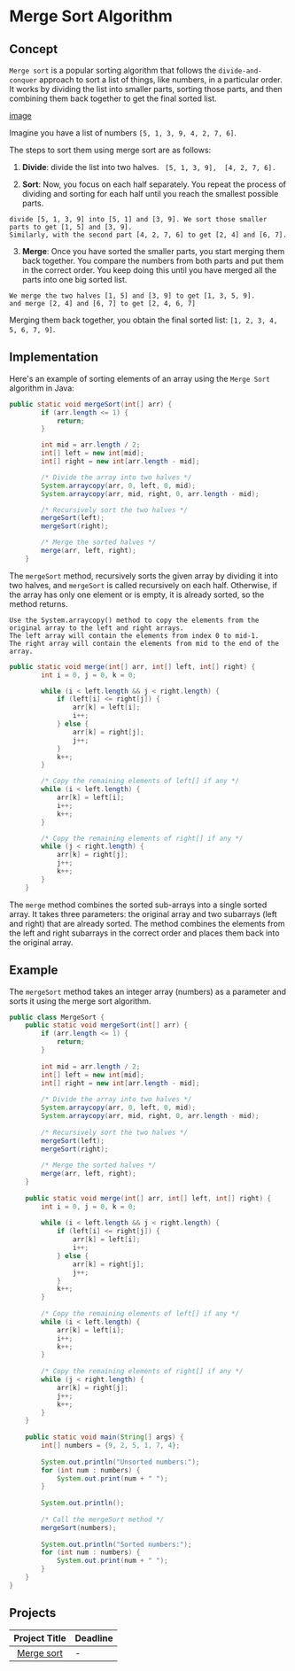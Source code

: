 # Merge Sort Algorithm 

## Concept
`Merge sort` is a popular sorting algorithm that follows the `divide-and-conquer` approach to sort a list of things, like numbers, in a particular order. It works by dividing the list into smaller parts, sorting those parts, and then combining them back together to get the final sorted list. 

[image]()

Imagine you have a list of numbers `[5, 1, 3, 9, 4, 2, 7, 6]`.

The steps  to sort them using merge sort are as follows:


1. **Divide**:  divide the list into two halves.
```  [5, 1, 3, 9],  [4, 2, 7, 6]. ```

2. **Sort**: Now, you focus on each half separately. You repeat the process of dividing and sorting for each half until you reach the smallest possible parts. 
```
divide [5, 1, 3, 9] into [5, 1] and [3, 9]. We sort those smaller parts to get [1, 5] and [3, 9].
Similarly, with the second part [4, 2, 7, 6] to get [2, 4] and [6, 7].
```



3. **Merge**: Once you have sorted the smaller parts, you start merging them back together. You compare the numbers from both parts and put them in the correct order. You keep doing this until you have merged all the parts into one big sorted list.


```
We merge the two halves [1, 5] and [3, 9] to get [1, 3, 5, 9]. 
and merge [2, 4] and [6, 7] to get [2, 4, 6, 7]
```
Merging them back together, you obtain the final sorted list: `[1, 2, 3, 4, 5, 6, 7, 9]`.

## Implementation

Here's an example of sorting elements of an array using the `Merge Sort` algorithm  in Java:

```java
public static void mergeSort(int[] arr) {
        if (arr.length <= 1) {
            return;
        }

        int mid = arr.length / 2;
        int[] left = new int[mid];
        int[] right = new int[arr.length - mid];

        /* Divide the array into two halves */
        System.arraycopy(arr, 0, left, 0, mid);
        System.arraycopy(arr, mid, right, 0, arr.length - mid);

        /* Recursively sort the two halves */
        mergeSort(left);
        mergeSort(right);

        /* Merge the sorted halves */
        merge(arr, left, right);
    }
```
The `mergeSort` method, recursively sorts the given array by dividing it into two halves, and `mergeSort` is called recursively on each half. Otherwise, if the array has only one element or is empty, it is already sorted, so the method returns.

```
Use the System.arraycopy() method to copy the elements from the original array to the left and right arrays. 
The left array will contain the elements from index 0 to mid-1.
The right array will contain the elements from mid to the end of the array.
```

```java
public static void merge(int[] arr, int[] left, int[] right) {
        int i = 0, j = 0, k = 0;

        while (i < left.length && j < right.length) {
            if (left[i] <= right[j]) {
                arr[k] = left[i];
                i++;
            } else {
                arr[k] = right[j];
                j++;
            }
            k++;
        }

        /* Copy the remaining elements of left[] if any */
        while (i < left.length) {
            arr[k] = left[i];
            i++;
            k++;
        }

        /* Copy the remaining elements of right[] if any */
        while (j < right.length) {
            arr[k] = right[j];
            j++;
            k++;
        }
    }
```
The `merge` method combines the sorted sub-arrays into a single sorted array. It takes three parameters: the original array and two subarrays (left and right) that are already sorted.
The method combines the elements from the left and right subarrays in the correct order and places them back into the original array.

## Example

The `mergeSort` method takes an integer array (numbers) as a parameter and sorts it using the merge sort algorithm.

```java
public class MergeSort {
    public static void mergeSort(int[] arr) {
        if (arr.length <= 1) {
            return;
        }
        
        int mid = arr.length / 2;
        int[] left = new int[mid];
        int[] right = new int[arr.length - mid];
        
        /* Divide the array into two halves */
        System.arraycopy(arr, 0, left, 0, mid);
        System.arraycopy(arr, mid, right, 0, arr.length - mid);
        
        /* Recursively sort the two halves */
        mergeSort(left);
        mergeSort(right);
        
        /* Merge the sorted halves */
        merge(arr, left, right);
    }
    
    public static void merge(int[] arr, int[] left, int[] right) {
        int i = 0, j = 0, k = 0;
        
        while (i < left.length && j < right.length) {
            if (left[i] <= right[j]) {
                arr[k] = left[i];
                i++;
            } else {
                arr[k] = right[j];
                j++;
            }
            k++;
        }
        
        /* Copy the remaining elements of left[] if any */
        while (i < left.length) {
            arr[k] = left[i];
            i++;
            k++;
        }
        
        /* Copy the remaining elements of right[] if any */
        while (j < right.length) {
            arr[k] = right[j];
            j++;
            k++;
        }
    }
    
    public static void main(String[] args) {
        int[] numbers = {9, 2, 5, 1, 7, 4};
        
        System.out.println("Unsorted numbers:");
        for (int num : numbers) {
            System.out.print(num + " ");
        }
        
        System.out.println();
        
        /* Call the mergeSort method */
        mergeSort(numbers);
        
        System.out.println("Sorted numbers:");
        for (int num : numbers) {
            System.out.print(num + " ");
        }
    }
}
```

## Projects
| Project Title | Deadline |
|:-----------:|:-------------|
| [Merge sort](https://github.com/SAFCSP-Team/merge-sort) | - | 


